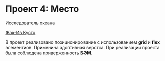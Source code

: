 # Проект 4: Место

Исследователь океана

[Жак-Ив Кусто](https://remotor-work.github.io/mesto/)



В проект реализовано позиционирование с использованием **grid** и **flex** элементиов.
Применина адоптивная верстка. При реализации проекта была соблюдена приверженность **БЭМ**.